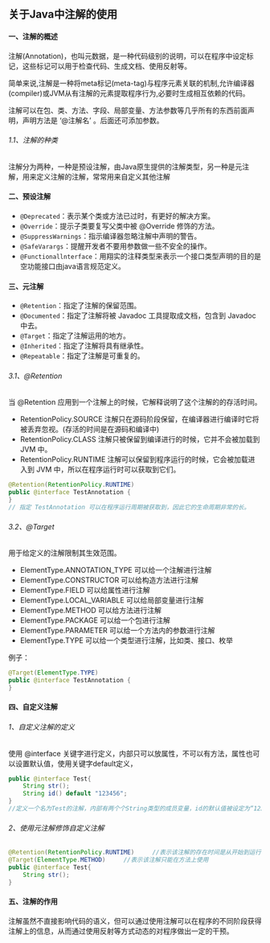 ## 关于Java中注解的使用

#### 一、注解的概述

注解(Annotation)，也叫元数据，是一种代码级别的说明，可以在程序中设定标记，这些标记可以用于检查代码、生成文档、使用反射等。

简单来说,注解是一种将meta标记(meta-tag)与程序元素关联的机制,允许编译器(compiler)或JVM从有注解的元素提取程序行为,必要时生成相互依赖的代码。

注解可以在包、类、方法、字段、局部变量、方法参数等几乎所有的东西前面声明，声明方法是 ‘@注解名’ 。后面还可添加参数。

###### 1.1、注解的种类

注解分为两种，一种是预设注解，由Java原生提供的注解类型，另一种是元注解，用来定义注解的注解，常常用来自定义其他注解

#### 二、预设注解

- `@Deprecated`：表示某个类或方法已过时，有更好的解决方案。
- `@Override`：提示子类要复写父类中被 @Override 修饰的方法。
- `@SuppressWarnings`：指示编译器忽略注解中声明的警告。
- `@SafeVarargs`：提醒开发者不要用参数做一些不安全的操作。
- `@Functionallnterface`：用翔实的注释类型来表示一个接口类型声明的目的是空功能接口由java语言规范定义。

#### 三、元注解

- `@Retention`：指定了注解的保留范围。
- `@Documented`：指定了注解将被 Javadoc 工具提取成文档，包含到 Javadoc 中去。
- `@Target`：指定了注解运用的地方。
- `@Inherited`：指定了注解将具有继承性。
- `@Repeatable`：指定了注解是可重复的。



###### 3.1、@Retention

当 @Retention 应用到一个注解上的时候，它解释说明了这个注解的的存活时间。

- RetentionPolicy.SOURCE 注解只在源码阶段保留，在编译器进行编译时它将被丢弃忽视。(存活的时间是在源码和编译中)
- RetentionPolicy.CLASS 注解只被保留到编译进行的时候，它并不会被加载到 JVM 中。
- RetentionPolicy.RUNTIME 注解可以保留到程序运行的时候，它会被加载进入到 JVM 中，所以在程序运行时可以获取到它们。

```Java
@Retention(RetentionPolicy.RUNTIME)
public @interface TestAnnotation {
}
// 指定 TestAnnotation 可以在程序运行周期被获取到，因此它的生命周期非常的长。
```

###### 3.2、@Target

用于给定义的注解限制其生效范围。

- ElementType.ANNOTATION_TYPE 可以给一个注解进行注解
- ElementType.CONSTRUCTOR 可以给构造方法进行注解
- ElementType.FIELD 可以给属性进行注解
- ElementType.LOCAL_VARIABLE 可以给局部变量进行注解
- ElementType.METHOD 可以给方法进行注解
- ElementType.PACKAGE 可以给一个包进行注解
- ElementType.PARAMETER 可以给一个方法内的参数进行注解
- ElementType.TYPE 可以给一个类型进行注解，比如类、接口、枚举
  

例子：

```Java
@Target(ElementType.TYPE)
public @interface TestAnnotation {
}
```



#### 四、自定义注解

###### 1、自定义注解的定义

使用 @interface 关键字进行定义，内部只可以放属性，不可以有方法，属性也可以设置默认值，使用关键字default定义，

```java
public @interface Test{
    String str();
    String id() default "123456";
}
//定义一个名为Test的注解，内部有两个个String类型的成员变量，id的默认值被设定为“123456”。
```

###### 2、使用元注解修饰自定义注解

```java
@Retention(RetentionPolicy.RUNTIME)		//表示该注解的存在时间是从开始到运行时
@Target(ElementType.METHOD)		//表示该注解只能在方法上使用
public @interface Test{
    String str();
}
```



#### 五、注解的作用

注解虽然不直接影响代码的语义，但可以通过使用注解可以在程序的不同阶段获得注解上的信息，从而通过使用反射等方式动态的对程序做出一定的干预。

